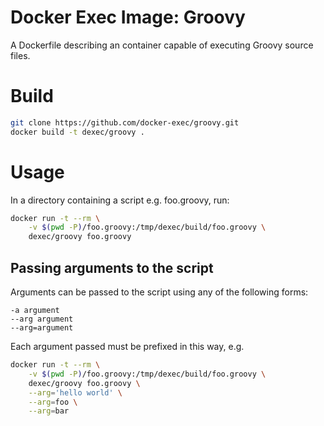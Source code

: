 # Docker Exec Image: Groovy

A Dockerfile describing an container capable of executing Groovy source files.

# Build

```sh
git clone https://github.com/docker-exec/groovy.git
docker build -t dexec/groovy .
```

# Usage

In a directory containing a script e.g. foo.groovy, run:

```sh
docker run -t --rm \
    -v $(pwd -P)/foo.groovy:/tmp/dexec/build/foo.groovy \
    dexec/groovy foo.groovy
```

## Passing arguments to the script

Arguments can be passed to the script using any of the following forms:

```
-a argument
--arg argument
--arg=argument
```

Each argument passed must be prefixed in this way, e.g.

```sh
docker run -t --rm \
    -v $(pwd -P)/foo.groovy:/tmp/dexec/build/foo.groovy \
    dexec/groovy foo.groovy \
    --arg='hello world' \
    --arg=foo \
    --arg=bar
```
